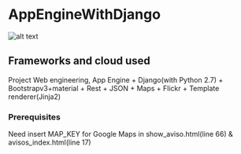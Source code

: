 # AppEngineWithDjango

![alt text](https://raw.githubusercontent.com/Jgoga/AppEngineWithDjango/master/src/static/img/python_logo.png)


## Frameworks and cloud used
Project Web engineering, App Engine + Django(with Python 2.7) + Bootstrapv3+material + Rest + JSON + Maps + Flickr + Template renderer(Jinja2)

### Prerequisites
Need insert MAP_KEY for Google Maps in show_aviso.html(line 66) & avisos_index.html(line 17)
